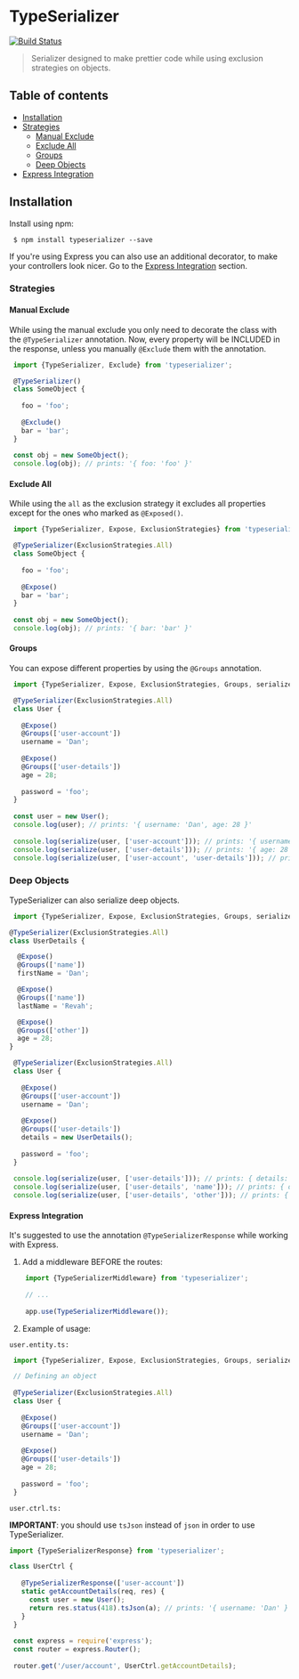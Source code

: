 # TypeSerializer

[![Build Status](https://travis-ci.org/danrevah/typeserializer.svg?branch=master)](https://travis-ci.org/danrevah/typeserializer)

> Serializer designed to make prettier code while using exclusion strategies on objects.  

## Table of contents

 - [Installation](#installation)
 - [Strategies](#strategies)
    - [Manual Exclude](#manual-exclude)
    - [Exclude All](#exclude-all)
    - [Groups](#groups)
    - [Deep Objects](#deep-objects)
 - [Express Integration](#express-integration)
 
## Installation

Install using npm: 

```
 $ npm install typeserializer --save
```

If you're using Express you can also use an additional decorator, to make your controllers look nicer.
Go to the [Express Integration](#express-integration) section.

### Strategies

#### Manual Exclude
 
 While using the manual exclude you only need to decorate the class with the `@TypeSerializer` annotation.
 Now, every property will be INCLUDED in the response, unless you manually `@Exclude` them with the annotation.
 
 
```typescript
 import {TypeSerializer, Exclude} from 'typeserializer';

 @TypeSerializer()
 class SomeObject {
 
   foo = 'foo';
   
   @Exclude()
   bar = 'bar';
 }
 
 const obj = new SomeObject();
 console.log(obj); // prints: '{ foo: 'foo' }'
````

#### Exclude All
 
 While using the `all` as the exclusion strategy it excludes all properties except for the ones who marked as `@Exposed()`.
 
```typescript
 import {TypeSerializer, Expose, ExclusionStrategies} from 'typeserializer';

 @TypeSerializer(ExclusionStrategies.All)
 class SomeObject {
 
   foo = 'foo';
   
   @Expose()
   bar = 'bar';
 }
 
 const obj = new SomeObject();
 console.log(obj); // prints: '{ bar: 'bar' }'
````

#### Groups
 
 You can expose different properties by using the `@Groups` annotation.
 
```typescript
 import {TypeSerializer, Expose, ExclusionStrategies, Groups, serialize} from 'typeserializer';

 @TypeSerializer(ExclusionStrategies.All)
 class User {
 
   @Expose()
   @Groups(['user-account'])
   username = 'Dan';
 
   @Expose()
   @Groups(['user-details'])
   age = 28;
 
   password = 'foo';
 }
 
 const user = new User();
 console.log(user); // prints: '{ username: 'Dan', age: 28 }'
 
 console.log(serialize(user, ['user-account'])); // prints: '{ username: 'Dan' }'
 console.log(serialize(user, ['user-details'])); // prints: '{ age: 28 }'
 console.log(serialize(user, ['user-account', 'user-details'])); // prints: '{ username: 'Dan', age: 28 }'
````

### Deep Objects

TypeSerializer can also serialize deep objects. 

```typescript
 import {TypeSerializer, Expose, ExclusionStrategies, Groups, serialize} from 'typeserializer';

@TypeSerializer(ExclusionStrategies.All)
class UserDetails {

  @Expose()
  @Groups(['name'])
  firstName = 'Dan';

  @Expose()
  @Groups(['name'])
  lastName = 'Revah';

  @Expose()
  @Groups(['other'])
  age = 28; 
}

 @TypeSerializer(ExclusionStrategies.All)
 class User {
 
   @Expose()
   @Groups(['user-account'])
   username = 'Dan';
 
   @Expose()
   @Groups(['user-details'])
   details = new UserDetails();
 
   password = 'foo';
 }
 
 console.log(serialize(user, ['user-details'])); // prints: { details: { firstName: 'Dan', lastName: 'Revah', age: 28 } }
 console.log(serialize(user, ['user-details', 'name'])); // prints: { details: { firstName: 'Dan', lastName: 'Revah' } }
 console.log(serialize(user, ['user-details', 'other'])); // prints: { details: { age: 28 } }
```

#### Express Integration
 
It's suggested to use the annotation `@TypeSerializerResponse` while working with Express.
 
 1. Add a middleware BEFORE the routes:
 
```typescript
    import {TypeSerializerMiddleware} from 'typeserializer';
    
    // ... 
    
    app.use(TypeSerializerMiddleware());
```

 2. Example of usage:
 
`user.entity.ts:`

```typescript
 import {TypeSerializer, Expose, ExclusionStrategies, Groups, serialize} from 'typeserializer';

 // Defining an object
 
 @TypeSerializer(ExclusionStrategies.All)
 class User {
 
   @Expose()
   @Groups(['user-account'])
   username = 'Dan';
 
   @Expose()
   @Groups(['user-details'])
   age = 28;
 
   password = 'foo';
 }
```


`user.ctrl.ts:`

**IMPORTANT**: you should use `tsJson` instead of `json` in order to use TypeSerializer.
 
```typescript
import {TypeSerializerResponse} from 'typeserializer';

class UserCtrl {
 
   @TypeSerializerResponse(['user-account'])
   static getAccountDetails(req, res) {
     const user = new User();
     return res.status(418).tsJson(a); // prints: '{ username: 'Dan' }'
   }
 }
 
 const express = require('express');
 const router = express.Router();
 
 router.get('/user/account', UserCtrl.getAccountDetails);
```
